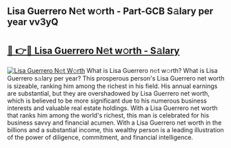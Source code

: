 ## Lisa Guerrero N𝚎t w𝚘rth - Part-GCB S𝚊lary per year vv3yQ

# <h2><a href="http://gc1l1b.nevu.top/?p=Lisa+Guerrero">🔗 👉🔴 Lisa Guerrero N𝚎t w𝚘rth - S𝚊lary</a></h2>

[![Lisa Guerrero N𝚎t W𝚘rth](https://i.imgur.com/Oavwk0R.jpeg)](http://gc1l1b.nevu.top/?p=Lisa+Guerrero)
What is Lisa Guerrero n𝚎t w𝚘rth? What is Lisa Guerrero s𝚊lary per year?
This prosperous person's Lisa Guerrero net worth is sizeable, ranking him among the richest in his field. His annual earnings are substantial, but they are overshadowed by Lisa Guerrero net worth, which is believed to be more significant due to his numerous business interests and valuable real estate holdings. With a Lisa Guerrero net worth that ranks him among the world's richest, this man is celebrated for his business savvy and financial acumen. With a Lisa Guerrero net worth in the billions and a substantial income, this wealthy person is a leading illustration of the power of diligence, commitment, and financial intelligence.
